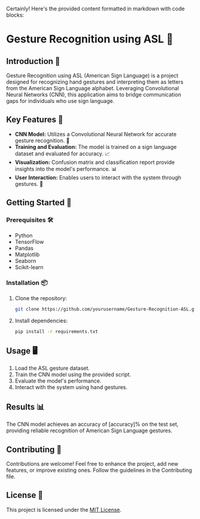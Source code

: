 Certainly! Here's the provided content formatted in markdown with code blocks:

# Gesture Recognition using ASL 👐

## Introduction 🚀

Gesture Recognition using ASL (American Sign Language) is a project designed for recognizing hand gestures and interpreting them as letters from the American Sign Language alphabet. Leveraging Convolutional Neural Networks (CNN), this application aims to bridge communication gaps for individuals who use sign language.

## Key Features 🌟

- **CNN Model:** Utilizes a Convolutional Neural Network for accurate gesture recognition. 🧠
- **Training and Evaluation:** The model is trained on a sign language dataset and evaluated for accuracy. 📈
- **Visualization:** Confusion matrix and classification report provide insights into the model's performance. 📊
- **User Interaction:** Enables users to interact with the system through gestures. 🤖


## Getting Started 🏁

### Prerequisites 🛠️

- Python
- TensorFlow
- Pandas
- Matplotlib
- Seaborn
- Scikit-learn

### Installation 📦

1. Clone the repository:

   ```bash
   git clone https://github.com/yourusername/Gesture-Recognition-ASL.git
   ```

2. Install dependencies:

   ```bash
   pip install -r requirements.txt
   ```

## Usage 🖥️

1. Load the ASL gesture dataset.
2. Train the CNN model using the provided script.
3. Evaluate the model's performance.
4. Interact with the system using hand gestures.

## Results 📊

The CNN model achieves an accuracy of [accuracy]% on the test set, providing reliable recognition of American Sign Language gestures.

## Contributing 🤝

Contributions are welcome! Feel free to enhance the project, add new features, or improve existing ones. Follow the guidelines in the Contributing file.

## License 📄

This project is licensed under the [MIT License](https://github.com/charvijain12/SignSpeakAI/blob/main/LICENSE).
